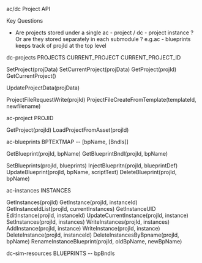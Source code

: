 ac/dc Project API

Key Questions
  * Are projects stored under a single ac - project / dc - project instance ?
  Or are they stored separately in each submodule ? e.g.ac - blueprints keeps
  track of projId at the top level


dc-projects
  PROJECTS
  CURRENT_PROJECT
  CURRENT_PROJECT_ID

  SetProject(projData)
  SetCurrentProject(projData)
  GetProject(projId)
  GetCurrentProject()
  
  UpdateProjectData(projData)
  
  ProjectFileRequestWrite(projId)
  ProjectFileCreateFromTemplate(templateId, newfilename)
  
ac-project
  PROJID
  
  GetProject(projId)
  LoadProjectFromAsset(projId)
  
ac-blueprints
  BPTEXTMAP -- [bpName, [Bndls]]

  GetBlueprint(projId, bpName)
  GetBlueprintBndl(projId, bpName)
  
  SetBlueprints(projId, blueprints)
  InjectBluepritn(projId, blueprintDef)
  UpdateBlueprint(projId, bpName, scriptText)
  DeleteBlueprint(projId, bpName)
  
ac-instances
  INSTANCES

  GetInstances(projId)
  GetInstance(projId, instanceId)
  GetInstanceIdList(projId, currentInstances)
  GetInstanceUID
  EditInstance(projId, instanceId)
  UpdateCurrentInstance(projId, instance)
  SetInstances(projId, instances)
  WriteInstances(projId, instances)
  AddInstance(projId, instance)
  WriteInstance(projId, instance)
  DeleteInstance(projId, instanceId)
  DeleteInstancesByBpname(projId, bpName)
  RenameInstanceBlueprint(projId, oldBpName, newBpName)

dc-sim-resources
  BLUEPRINTS -- bpBndls
